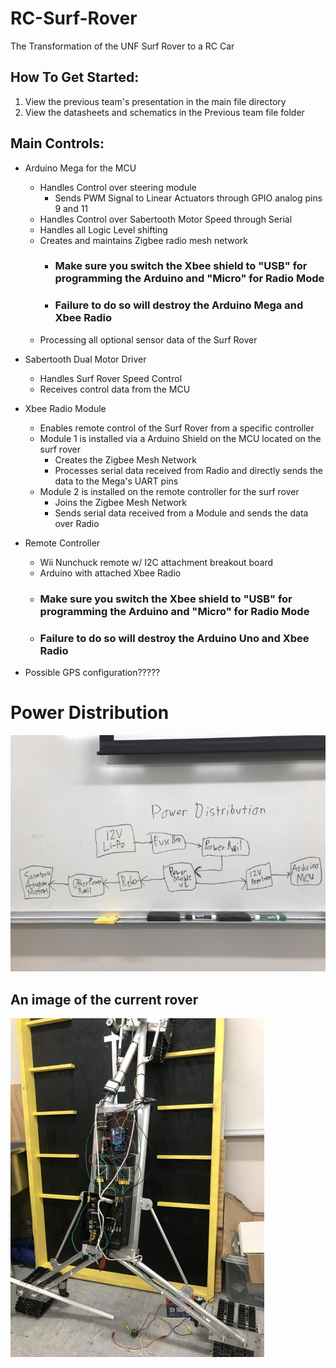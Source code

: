 # RC-Surf-Rover
The Transformation of the UNF Surf Rover to a RC Car

## How To Get Started:
1. View the previous team's presentation in the main file directory
2. View the datasheets and schematics in the Previous team file folder

## Main Controls:
* Arduino Mega for the MCU
  * Handles Control over steering module
    * Sends PWM Signal to Linear Actuators through GPIO analog pins 9 and 11
  * Handles Control over Sabertooth Motor Speed through Serial
  * Handles all Logic Level shifting
  * Creates and maintains Zigbee radio mesh network
    * ### Make sure you switch the Xbee shield to "USB" for programming the Arduino and "Micro" for Radio Mode
    * ### Failure to do so will destroy the Arduino Mega and Xbee Radio
  * Processing all optional sensor data of the Surf Rover
  
* Sabertooth Dual Motor Driver
  * Handles Surf Rover Speed Control
  * Receives control data from the MCU
  
* Xbee Radio Module
  * Enables remote control of the Surf Rover from a specific controller
  * Module 1 is installed via a Arduino Shield on the MCU located on the surf rover
    - Creates the Zigbee Mesh Network
    - Processes serial data received from Radio and directly sends the data to the Mega's UART pins 
  * Module 2 is installed on the remote controller for the surf rover
    - Joins the Zigbee Mesh Network
    - Sends serial data received from a Module and sends the data over Radio
    
* Remote Controller
  * Wii Nunchuck remote w/ I2C attachment breakout board
  * Arduino with attached Xbee Radio
  * ### Make sure you switch the Xbee shield to "USB" for programming the Arduino and "Micro" for Radio Mode
  * ### Failure to do so will destroy the Arduino Uno and Xbee Radio
  
* Possible GPS configuration?????
    
# Power Distribution
![Power Distribution](https://github.com/UNF-IEEE-Student-Branch/RC-Surf-Rover/blob/main/media/images/Power_Distribution.jpg)

## An image of the current rover
![Surf Rover](https://github.com/UNF-IEEE-Student-Branch/RC-Surf-Rover/blob/main/media/images/Updated_Surf_Rover.jpg)
